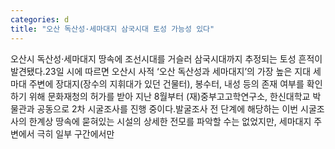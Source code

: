 ```yaml
---
categories: d
title: "오산 독산성·세마대지 삼국시대 토성 가능성 있다"
---
```

오산시 독산성·세마대지 땅속에 조선시대를 거슬러 삼국시대까지 추정되는 토성 흔적이 발견됐다.23일 시에 따르면 오산시 사적 ‘오산 독산성과 세마대지’의 가장 높은 지대 세마대 주변에 장대지(장수의 지휘대가 있던 건물터), 봉수터, 내성 등의 존재 여부를 확인하기 위해 문화재청의 허가를 받아 지난 8월부터 (재)중부고고학연구소, 한신대학교 박물관과 공동으로 2차 시굴조사를 진행 중이다.발굴조사 전 단계에 해당하는 이번 시굴조사의 한계상 땅속에 묻혀있는 시설의 상세한 전모를 파악할 수는 없었지만, 세마대지 주변에서 극히 일부 구간에서만